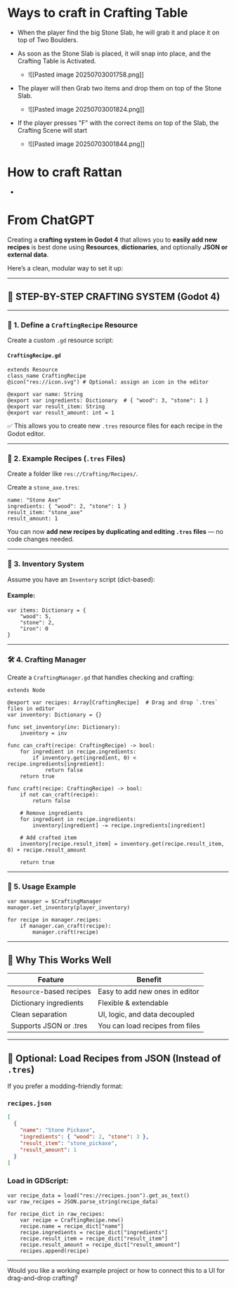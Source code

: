 




# Ways to craft in Crafting Table
- When the player find the big Stone Slab, he will grab it and place it on top of Two Boulders.

- As soon as the Stone Slab is placed, it will snap into place, and the Crafting Table is Activated.
	- ![[Pasted image 20250703001758.png]]
- The player will then Grab two items and drop them on top of the Stone Slab.
	- ![[Pasted image 20250703001824.png]]
- If the player presses "F" with the correct items on top of the Slab, the Crafting Scene will start

	- ![[Pasted image 20250703001844.png]]








# How to craft Rattan
- 





# From ChatGPT

Creating a **crafting system in Godot 4** that allows you to **easily add new recipes** is best done using **Resources**, **dictionaries**, and optionally **JSON or external data**.

Here’s a clean, modular way to set it up:

---

## 🧱 STEP-BY-STEP CRAFTING SYSTEM (Godot 4)

---

### 📁 1. **Define a `CraftingRecipe` Resource**

Create a custom `.gd` resource script:

#### `CraftingRecipe.gd`

```gdscript
extends Resource
class_name CraftingRecipe
@icon("res://icon.svg") # Optional: assign an icon in the editor

@export var name: String
@export var ingredients: Dictionary  # { "wood": 3, "stone": 1 }
@export var result_item: String
@export var result_amount: int = 1
```

✅ This allows you to create new `.tres` resource files for each recipe in the Godot editor.

---

### 🧪 2. **Example Recipes (`.tres` Files)**

Create a folder like `res://Crafting/Recipes/`.

Create a `stone_axe.tres`:

```plaintext
name: "Stone Axe"
ingredients: { "wood": 2, "stone": 1 }
result_item: "stone_axe"
result_amount: 1
```

You can now **add new recipes by duplicating and editing `.tres` files** — no code changes needed.

---

### 🧠 3. **Inventory System**

Assume you have an `Inventory` script (dict-based):

#### Example:

```gdscript
var items: Dictionary = {
    "wood": 5,
    "stone": 2,
    "iron": 0
}
```

---

### 🛠 4. **Crafting Manager**

Create a `CraftingManager.gd` that handles checking and crafting:

```gdscript
extends Node

@export var recipes: Array[CraftingRecipe]  # Drag and drop `.tres` files in editor
var inventory: Dictionary = {}

func set_inventory(inv: Dictionary):
    inventory = inv

func can_craft(recipe: CraftingRecipe) -> bool:
    for ingredient in recipe.ingredients:
        if inventory.get(ingredient, 0) < recipe.ingredients[ingredient]:
            return false
    return true

func craft(recipe: CraftingRecipe) -> bool:
    if not can_craft(recipe):
        return false

    # Remove ingredients
    for ingredient in recipe.ingredients:
        inventory[ingredient] -= recipe.ingredients[ingredient]

    # Add crafted item
    inventory[recipe.result_item] = inventory.get(recipe.result_item, 0) + recipe.result_amount

    return true
```

---

### 🧩 5. **Usage Example**

```gdscript
var manager = $CraftingManager
manager.set_inventory(player_inventory)

for recipe in manager.recipes:
    if manager.can_craft(recipe):
        manager.craft(recipe)
```

---

## 🧱 Why This Works Well

|Feature|Benefit|
|---|---|
|`Resource`-based recipes|Easy to add new ones in editor|
|Dictionary ingredients|Flexible & extendable|
|Clean separation|UI, logic, and data decoupled|
|Supports JSON or .tres|You can load recipes from files|

---

## 🧪 Optional: Load Recipes from JSON (Instead of `.tres`)

If you prefer a modding-friendly format:

### `recipes.json`

```json
[
  {
    "name": "Stone Pickaxe",
    "ingredients": { "wood": 2, "stone": 3 },
    "result_item": "stone_pickaxe",
    "result_amount": 1
  }
]
```

### Load in GDScript:

```gdscript
var recipe_data = load("res://recipes.json").get_as_text()
var raw_recipes = JSON.parse_string(recipe_data)

for recipe_dict in raw_recipes:
    var recipe = CraftingRecipe.new()
    recipe.name = recipe_dict["name"]
    recipe.ingredients = recipe_dict["ingredients"]
    recipe.result_item = recipe_dict["result_item"]
    recipe.result_amount = recipe_dict["result_amount"]
    recipes.append(recipe)
```

---

Would you like a working example project or how to connect this to a UI for drag-and-drop crafting?
